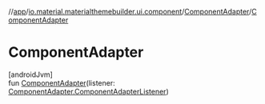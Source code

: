 //[app](../../../index.md)/[io.material.materialthemebuilder.ui.component](../index.md)/[ComponentAdapter](index.md)/[ComponentAdapter](-component-adapter.md)

# ComponentAdapter

[androidJvm]\
fun [ComponentAdapter](-component-adapter.md)(listener: [ComponentAdapter.ComponentAdapterListener](-component-adapter-listener/index.md))
